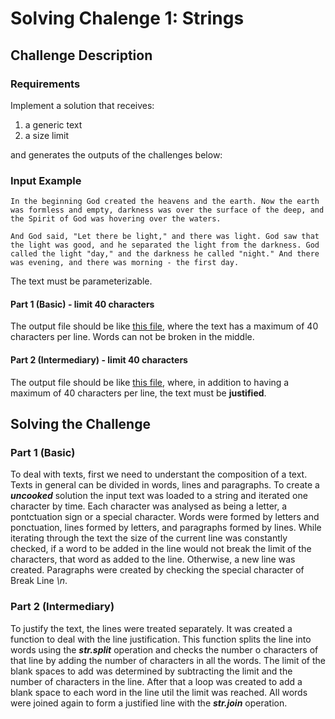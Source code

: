 # Solving Chalenge 1: Strings

## Challenge Description

### Requirements 

Implement a solution that receives:
1. a generic text
2. a size limit

and generates the outputs of the challenges below:

### Input Example

`In the beginning God created the heavens and the earth. Now the earth was formless and empty, darkness was over the surface of the deep, and the Spirit of God was hovering over the waters.`

`And God said, "Let there be light," and there was light. God saw that the light was good, and he separated the light from the darkness. God called the light "day," and the darkness he called "night." And there was evening, and there was morning - the first day.`

The text must be parameterizable.

#### Part 1 (Basic) - limit 40 characters

The output file should be like [this file](https://github.com/idwall/desafios/blob/master/strings/output_parte1.txt), where the text has a maximum of 40 characters per line. Words can not be broken in the middle.

#### Part 2 (Intermediary) - limit 40 characters

The output file should be like [this file](https://github.com/idwall/desafios/blob/master/strings/output-parte2.txt), where, in addition to having a maximum of 40 characters per line, the text must be **justified**.

## Solving the Challenge

### Part 1 (Basic)

To deal with texts, first we need to understant the composition of a text. Texts in general can be divided in words, lines and paragraphs. To create a ***uncooked*** solution the input text was loaded to a string and iterated one character by time. Each character was analysed as being a letter, a pontctuation sign or a special character. Words were formed by letters and ponctuation, lines formed by letters, and paragraphs formed by lines. While iterating through the text the size of the current line was constantly checked, if a word to be added in the line would not break the limit of the characters, that word as added to the line. Otherwise, a new line was created. Paragraphs were created by checking the special character of Break Line *\n*.

### Part 2 (Intermediary)

To justify the text, the lines were treated separately. It was created a function to deal with the line justification. This function splits the line into words using the ***str.split*** operation and checks the number o characters of that line by adding the number of characters in all the words. The limit of the blank spaces to add was determined by subtracting the limit and the number of characters in the line. After that a loop was created to add a blank space to each word in the line util the limit was reached. All words were joined again to form a justified line with the ***str.join*** operation.